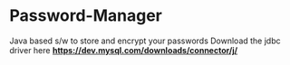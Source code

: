 # Password-Manager
Java based s/w to store and encrypt your passwords
Download the jdbc driver here <b>https://dev.mysql.com/downloads/connector/j/</b>

